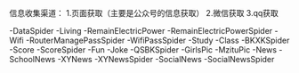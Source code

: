 信息收集渠道：
1.页面获取（主要是公众号的信息获取）
2.微信获取
3.qq获取

-DataSpider
	-Living
		-RemainElectricPower
			-RemainElectricPowerSpider
		-Wifi
			-RouterManagePassSpider
			-WifiPassSpider
	-Study
		-Class
			-BKXKSpider
		-Score
			-ScoreSpider
	-Fun
		-Joke
			-QSBKSpider
		-GirlsPic
			-MzituPic
	-News
		-SchoolNews
			-XYNews
				-XYNewsSpider
		-SocialNews
			-SocialNewsSpider
	